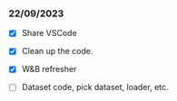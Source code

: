 ### 22/09/2023

- [x] Share VSCode
- [x] Clean up the code.
- [x] W&B refresher

- [ ] Dataset code, pick dataset, loader, etc.

